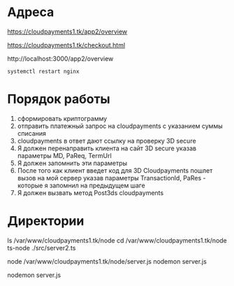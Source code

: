 # Адреса
https://cloudpayments1.tk/app2/overview

https://cloudpayments1.tk/checkout.html

http://localhost:3000/app2/overview

```
systemctl restart nginx
```

# Порядок работы
1. сформировать криптограмму
2. отправить платежный запрос на cloudpayments с указанием суммы списания
3. cloudpayments в ответ дают ссылку на проверку 3D secure
4. Я должен перенаправить клиента на сайт 3D secure указав параметры MD,   PaReq,   TermUrl
5. Я должен запомнить эти параметры
6. После того как клиент введет код для 3D Cloudpayments пошлет вызов на мой сервер указав параметры TransactionId, PaRes - которые я запомнил на предыдущем шаге
7. Я должен вызвать метод Post3ds cloudpayments



# Директории
ls /var/www/cloudpayments1.tk/node
cd /var/www/cloudpayments1.tk/node
ts-node ./src/server2.ts

node /var/www/cloudpayments1.tk/node/server.js
nodemon server.js

nodemon server.js
